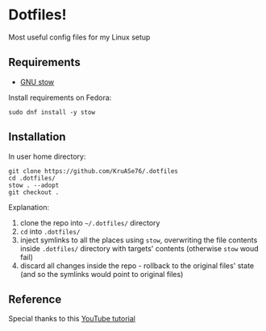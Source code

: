 # Dotfiles!

Most useful config files for my Linux setup

## Requirements

- [GNU stow](https://www.gnu.org/software/stow/)

Install requirements on Fedora:
```shell
sudo dnf install -y stow
```

## Installation

In user home directory:
```shell
git clone https://github.com/KruASe76/.dotfiles
cd .dotfiles/
stow . --adopt
git checkout .
```

Explanation:
1. clone the repo into `~/.dotfiles/` directory
2. `cd` into `.dotfiles/`
3. inject symlinks to all the places using `stow`, overwriting the file contents inside `.dotfiles/` directory with targets' contents (otherwise `stow` woud fail)
4. discard all changes inside the repo - rollback to the original files' state (and so the symlinks would point to original files)

## Reference
Special thanks to this [YouTube tutorial](https://youtu.be/y6XCebnB9gs)
